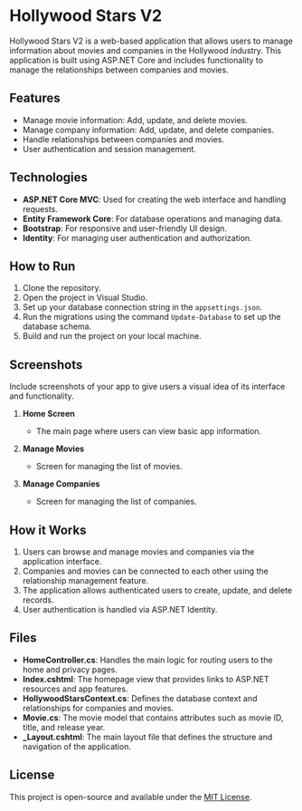 # Hollywood Stars V2

Hollywood Stars V2 is a web-based application that allows users to manage information about movies and companies in the Hollywood industry. This application is built using ASP.NET Core and includes functionality to manage the relationships between companies and movies.

## Features

- Manage movie information: Add, update, and delete movies.
- Manage company information: Add, update, and delete companies.
- Handle relationships between companies and movies.
- User authentication and session management.

## Technologies

- **ASP.NET Core MVC**: Used for creating the web interface and handling requests.
- **Entity Framework Core**: For database operations and managing data.
- **Bootstrap**: For responsive and user-friendly UI design.
- **Identity**: For managing user authentication and authorization.

## How to Run

1. Clone the repository.
2. Open the project in Visual Studio.
3. Set up your database connection string in the `appsettings.json`.
4. Run the migrations using the command `Update-Database` to set up the database schema.
5. Build and run the project on your local machine.

## Screenshots

Include screenshots of your app to give users a visual idea of its interface and functionality.

1. **Home Screen**
   - The main page where users can view basic app information.

2. **Manage Movies**
   - Screen for managing the list of movies.

3. **Manage Companies**
   - Screen for managing the list of companies.

## How it Works

1. Users can browse and manage movies and companies via the application interface.
2. Companies and movies can be connected to each other using the relationship management feature.
3. The application allows authenticated users to create, update, and delete records.
4. User authentication is handled via ASP.NET Identity.

## Files

- **HomeController.cs**: Handles the main logic for routing users to the home and privacy pages.
- **Index.cshtml**: The homepage view that provides links to ASP.NET resources and app features.
- **HollywoodStarsContext.cs**: Defines the database context and relationships for companies and movies.
- **Movie.cs**: The movie model that contains attributes such as movie ID, title, and release year.
- **_Layout.cshtml**: The main layout file that defines the structure and navigation of the application.

## License

This project is open-source and available under the [MIT License](LICENSE).
